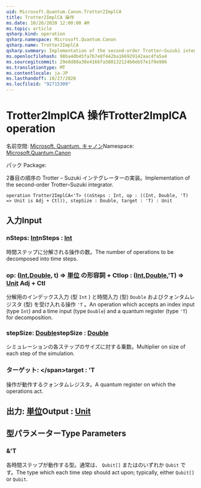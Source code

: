```yaml
---
uid: Microsoft.Quantum.Canon.Trotter2ImplCA
title: Trotter2ImplCA 操作
ms.date: 10/26/2020 12:00:00 AM
ms.topic: article
qsharp.kind: operation
qsharp.namespace: Microsoft.Quantum.Canon
qsharp.name: Trotter2ImplCA
qsharp.summary: Implementation of the second-order Trotter–Suzuki integrator.
ms.openlocfilehash: 98ba4db45fa7b7e8f442ba166929142aac4fa5a4
ms.sourcegitcommit: 29e0d88a30e4166fa580132124b0eb57e1f0e986
ms.translationtype: MT
ms.contentlocale: ja-JP
ms.lasthandoff: 10/27/2020
ms.locfileid: "92715309"
---
```

# <a name="trotter2implca-operation"></a><span data-ttu-id="4244d-102">Trotter2ImplCA 操作</span><span class="sxs-lookup"><span data-stu-id="4244d-102">Trotter2ImplCA operation</span></span>

<span data-ttu-id="4244d-103">名前空間: [Microsoft. Quantum. キャノン](xref:Microsoft.Quantum.Canon)</span><span class="sxs-lookup"><span data-stu-id="4244d-103">Namespace: [Microsoft.Quantum.Canon](xref:Microsoft.Quantum.Canon)</span></span>

<span data-ttu-id="4244d-104">パック [](https://nuget.org/packages/)</span><span class="sxs-lookup"><span data-stu-id="4244d-104">Package: [](https://nuget.org/packages/)</span></span>


<span data-ttu-id="4244d-105">2番目の順序の Trotter – Suzuki インテグレーターの実装。</span><span class="sxs-lookup"><span data-stu-id="4244d-105">Implementation of the second-order Trotter–Suzuki integrator.</span></span>

```qsharp
operation Trotter2ImplCA<'T> ((nSteps : Int, op : ((Int, Double, 'T) => Unit is Adj + Ctl)), stepSize : Double, target : 'T) : Unit
```


## <a name="input"></a><span data-ttu-id="4244d-106">入力</span><span class="sxs-lookup"><span data-stu-id="4244d-106">Input</span></span>

### <a name="nsteps--int"></a><span data-ttu-id="4244d-107">nSteps: [Int](xref:microsoft.quantum.lang-ref.int)</span><span class="sxs-lookup"><span data-stu-id="4244d-107">nSteps : [Int](xref:microsoft.quantum.lang-ref.int)</span></span>

<span data-ttu-id="4244d-108">時間ステップに分解される操作の数。</span><span class="sxs-lookup"><span data-stu-id="4244d-108">The number of operations to be decomposed into time steps.</span></span>


### <a name="op--intdoublet--unit-adj--ctl"></a><span data-ttu-id="4244d-109">op: ([Int](xref:microsoft.quantum.lang-ref.int),[Double](xref:microsoft.quantum.lang-ref.double), t) => [単位](xref:microsoft.quantum.lang-ref.unit) の形容詞 + Ctl</span><span class="sxs-lookup"><span data-stu-id="4244d-109">op : ([Int](xref:microsoft.quantum.lang-ref.int),[Double](xref:microsoft.quantum.lang-ref.double),'T) => [Unit](xref:microsoft.quantum.lang-ref.unit) Adj + Ctl</span></span>

<span data-ttu-id="4244d-110">分解用のインデックス入力 (型 `Int` ) と時間入力 (型) `Double` およびクォンタムレジスタ (型) を受け入れる操作 `'T` 。</span><span class="sxs-lookup"><span data-stu-id="4244d-110">An operation which accepts an index input (type `Int`) and a time input (type `Double`) and a quantum register (type `'T`) for decomposition.</span></span>


### <a name="stepsize--double"></a><span data-ttu-id="4244d-111">stepSize: [Double](xref:microsoft.quantum.lang-ref.double)</span><span class="sxs-lookup"><span data-stu-id="4244d-111">stepSize : [Double](xref:microsoft.quantum.lang-ref.double)</span></span>

<span data-ttu-id="4244d-112">シミュレーションの各ステップのサイズに対する乗数。</span><span class="sxs-lookup"><span data-stu-id="4244d-112">Multiplier on size of each step of the simulation.</span></span>


### <a name="target--t"></a><span data-ttu-id="4244d-113">ターゲット: \</span><span class="sxs-lookup"><span data-stu-id="4244d-113">target : 'T</span></span>

<span data-ttu-id="4244d-114">操作が動作するクォンタムレジスタ。</span><span class="sxs-lookup"><span data-stu-id="4244d-114">A quantum register on which the operations act.</span></span>



## <a name="output--unit"></a><span data-ttu-id="4244d-115">出力: [単位](xref:microsoft.quantum.lang-ref.unit)</span><span class="sxs-lookup"><span data-stu-id="4244d-115">Output : [Unit](xref:microsoft.quantum.lang-ref.unit)</span></span>



## <a name="type-parameters"></a><span data-ttu-id="4244d-116">型パラメーター</span><span class="sxs-lookup"><span data-stu-id="4244d-116">Type Parameters</span></span>

### <a name="t"></a><span data-ttu-id="4244d-117">&</span><span class="sxs-lookup"><span data-stu-id="4244d-117">'T</span></span>

<span data-ttu-id="4244d-118">各時間ステップが動作する型。通常は、 `Qubit[]` またはのいずれか `Qubit` です。</span><span class="sxs-lookup"><span data-stu-id="4244d-118">The type which each time step should act upon; typically, either `Qubit[]` or `Qubit`.</span></span>